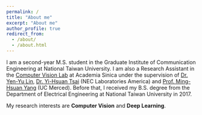 ```yaml
---
permalink: /
title: "About me"
excerpt: "About me"
author_profile: true
redirect_from: 
  - /about/
  - /about.html
---
```


I am a second-year M.S. student in the Graduate Institute of Communication Engineering at National Taiwan University.
I am also a Research Assistant in the [Computer Vision Lab](http://cvlab.citi.sinica.edu.tw) at Academia Sinica under the supervision of [Dr. Yen-Yu Lin](https://www.citi.sinica.edu.tw/pages/yylin/), [Dr. Yi-Hsuan Tsai](https://sites.google.com/site/yihsuantsai) (NEC Laboratories America) and [Prof. Ming-Hsuan Yang](http://faculty.ucmerced.edu/mhyang/) (UC Merced).
Before that, I received my B.S. degree from the Department of Electrical Engineering at National Taiwan University in 2017.

My research interests are **Computer Vision** and **Deep Learning**.